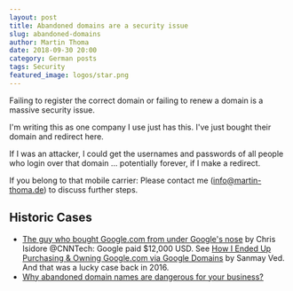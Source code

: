 ```yaml
---
layout: post
title: Abandoned domains are a security issue
slug: abandoned-domains
author: Martin Thoma
date: 2018-09-30 20:00
category: German posts
tags: Security
featured_image: logos/star.png
---
```

Failing to register the correct domain or failing to renew a domain is a massive
security issue.

I'm writing this as one company I use just has this. I've just bought their
domain and redirect here.

If I was an attacker, I could get the usernames and passwords of all people who
login over that domain ... potentially forever, if I make a redirect.

If you belong to that mobile carrier: Please contact me (info@martin-thoma.de)
to discuss further steps.

## Historic Cases

* [The guy who bought Google.com from under Google's nose](https://money.cnn.com/2016/01/29/technology/google-domain-purchase/index.html) by Chris Isidore   @CNNTech: Google paid $12,000 USD. See [How I Ended Up Purchasing & Owning Google.com via Google Domains](https://www.linkedin.com/pulse/i-purchased-domain-googlecom-via-google-domains-sanmay-ved/?trk=prof-post) by Sanmay Ved. And that was a lucky case back in 2016.
* [Why abandoned domain names are dangerous for your business?](https://germainmaureau.com/en/2019/03/why-abandoned-domain-names-are-dangerous-for-your-business/)
